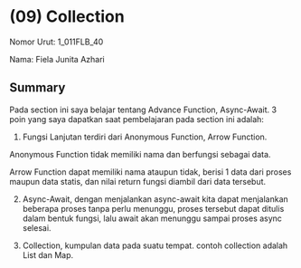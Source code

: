 # (09) Collection
Nomor Urut: 1_011FLB_40

Nama: Fiela Junita Azhari

## Summary
Pada section ini saya belajar tentang Advance Function, Async-Await.
3 poin yang saya dapatkan saat pembelajaran pada section ini adalah:
1. Fungsi Lanjutan terdiri dari Anonymous Function, Arrow Function.

Anonymous Function tidak memiliki nama dan berfungsi sebagai data.

Arrow Function dapat memiliki nama ataupun tidak, berisi 1 data dari proses maupun data statis, dan nilai return fungsi diambil dari data tersebut.

2. Async-Await, dengan menjalankan async-await kita dapat menjalankan beberapa proses tanpa perlu menunggu, proses tersebut dapat ditulis dalam bentuk fungsi, lalu await akan menunggu sampai proses async selesai.

3. Collection, kumpulan data pada suatu tempat. contoh collection adalah List dan Map.